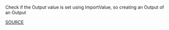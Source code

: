 Check if the Output value is set using ImportValue, so creating an Output of an Output

[SOURCE](https://github.com/aws-cloudformation/cfn-python-lint)